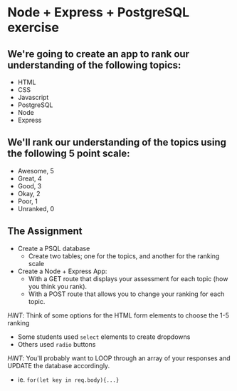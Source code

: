# Node + Express + PostgreSQL exercise

## We're going to create an app to rank our understanding of the following topics:

* HTML
* CSS
* Javascript
* PostgreSQL
* Node
* Express

## We'll rank our understanding of the topics using the following 5 point scale:

* Awesome, 5
* Great, 4
* Good, 3
* Okay, 2
* Poor, 1
* Unranked, 0

## The Assignment

* Create a PSQL database
    * Create two tables; one for the topics, and another for the ranking scale
* Create a Node + Express App:
    * With a GET route that displays your assessment for each topic (how you think you rank).
    * With a POST route that allows you to change your ranking for each topic.
    
 
 _HINT_: Think of some options for the HTML form elements to choose the 1-5 ranking
 
  * Some students used `select` elements to create dropdowns
  * Others used `radio` buttons
 
 _HINT_: You'll probably want to LOOP through an array of your responses and UPDATE the database accordingly.
  
  * ie. `for(let key in req.body){...}`
